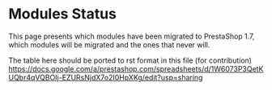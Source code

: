 Modules Status
==============

This page presents which modules have been migrated to PrestaShop 1.7,
which modules will be migrated and the ones that never will.

The table here should be ported to rst format in this file (for
contribution)
<https://docs.google.com/a/prestashop.com/spreadsheets/d/1W6073P3QetKUQbr4qVQBOIj-EZURsNjdX7o2I0HpXKg/edit?usp=sharing>
